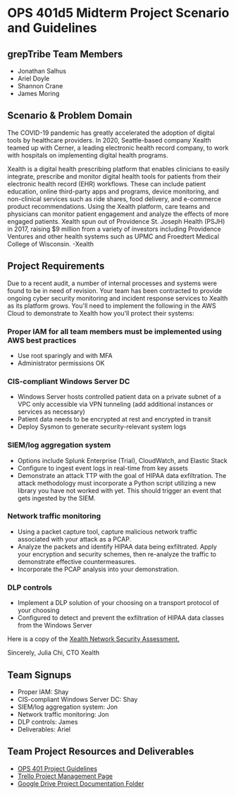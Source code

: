 # OPS 401d5 Midterm Project Scenario and Guidelines

## grepTribe Team Members
- Jonathan Salhus
- Ariel Doyle
- Shannon Crane
- James Moring

## Scenario & Problem Domain
The COVID-19 pandemic has greatly accelerated the adoption of digital tools by healthcare providers. In 2020, Seattle-based company Xealth teamed up with Cerner, a leading electronic health record company, to work with hospitals on implementing digital health programs.

Xealth is a digital health prescribing platform that enables clinicians to easily integrate, prescribe and monitor digital health tools for patients from their electronic health record (EHR) workflows. These can include patient education, online third-party apps and programs, device monitoring, and non-clinical services such as ride shares, food delivery, and e-commerce product recommendations. Using the Xealth platform, care teams and physicians can monitor patient engagement and analyze the effects of more engaged patients. Xealth spun out of Providence St. Joseph Health (PSJH) in 2017, raising $9 million from a variety of investors including Providence Ventures and other health systems such as UPMC and Froedtert Medical College of Wisconsin. -Xealth

## Project Requirements
Due to a recent audit, a number of internal processes and systems were found to be in need of revision. Your team has been contracted to provide ongoing cyber security monitoring and incident response services to Xealth as its platform grows. You'll need to implement the following in the AWS Cloud to demonstrate to Xealth how you'll protect their systems:
 
### Proper IAM for all team members must be implemented using AWS best practices
- Use root sparingly and with MFA
- Administrator permissions OK

### CIS-compliant Windows Server DC
- Windows Server hosts controlled patient data on a private subnet of a VPC only accessible via VPN tunneling (add additional instances or services as necessary)
- Patient data needs to be encrypted at rest and encrypted in transit
- Deploy Sysmon to generate security-relevant system logs

### SIEM/log aggregation system
- Options include Splunk Enterprise (Trial), CloudWatch, and Elastic Stack
- Configure to ingest event logs in real-time from key assets
- Demonstrate an attack TTP with the goal of HIPAA data exfiltration. The attack methodology must incorporate a Python script utilizing a new library you have not worked with yet. This should trigger an event that gets ingested by the SIEM.

### Network traffic monitoring
- Using a packet capture tool, capture malicious network traffic associated with your attack as a PCAP.
- Analyze the packets and identify HIPAA data being exfiltrated. Apply your encryption and security schemes, then re-analyze the traffic to demonstrate effective countermeasures.
- Incorporate the PCAP analysis into your demonstration.

### DLP controls
- Implement a DLP solution of your choosing on a transport protocol of your choosing
- Configured to detect and prevent the exfiltration of HIPAA data classes from the Windows Server

Here is a copy of the [Xealth Network Security Assessment.](https://www.icloud.com/iclouddrive/0xI962tCmPxawI5W_clmCAHhw#Network_Security_Assessment_-_Xealth)
 
Sincerely, 
Julia Chi, CTO Xealth
 
## Team Signups
  - Proper IAM: Shay
  - CIS-compliant Windows Server DC: Shay
  - SIEM/log aggregation system: Jon
  - Network traffic monitoring: Jon
  - DLP controls: James
  - Deliverables: Ariel

## Team Project Resources and Deliverables
- [OPS 401 Project Guidelines](https://github.com/codefellows/seattle-ops-401d5/blob/main/class-20/project-guidelines.md)
- [Trello Project Management Page](https://trello.com/b/3hQApNiW/protech-xealth)
- [Google Drive Project Documentation Folder](https://drive.google.com/drive/folders/10q1iTIIHyK_R2-ltvlMJH7dfzzKp7_BJ?usp=sharing)
